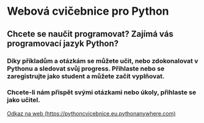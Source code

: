 # Webová cvičebnice pro Python
## Chcete se naučit programovat? Zajímá vás programovací jazyk Python?
### Díky příkladům a otázkám se můžete učit, nebo zdokonalovat v Pythonu a sledovat svůj progress. Přihlaste nebo se zaregistrujte jako student a můžete začít vyplňovat.
### Chcete-li nám přispět svými otázkami nebo úkoly, přihlaste se jako učitel.
[Odkaz na web (https://pythoncvicebnice.eu.pythonanywhere.com)](https://pythoncvicebnice.eu.pythonanywhere.com/)
